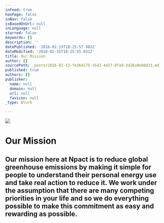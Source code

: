 ```yaml
---
inFeed: true
hasPage: false
inNav: false
isBasedOnUrl: null
inLanguage: null
starred: false
keywords: []
description: ''
datePublished: '2016-02-15T18:25:57.982Z'
dateModified: '2016-02-15T18:25:55.031Z'
title: Our Mission
author: []
sourcePath: _posts/2016-02-13-fe364175-35d2-4d27-8fa9-3d26a0e88d33.md
published: true
authors: []
publisher:
  name: null
  domain: null
  url: null
  favicon: null
_type: Blurb

---
```

![](https://the-grid-user-content.s3-us-west-2.amazonaws.com/562fc0e4-1d0f-4a57-a79e-e73c8cdaa5d3.png)

# Our Mission

## Our mission here at Npact is to reduce global greenhouse emissions by making it simple for people to understand their personal energy use and take real action to reduce it. We work under the assumption that there are many competing priorities in your life and so we do everything possible to make this commitment as easy and rewarding as possible.